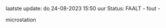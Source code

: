 laatste update: 
do 24-08-2023 15:50   uur 
Status: FAALT - fout - 
<div class="service R">microstation</div>